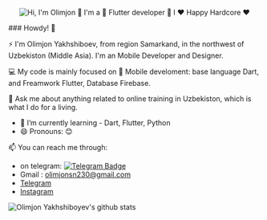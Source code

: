 <p align="center">
  <img src="https://github.com/Olimjon Yakhshiboyev/OlimjonSN/blob/main/vid-2.gif" alt="Hi, I'm Olimjon 👋 I'm a 🚀 Flutter developer 🚀 I ❤️ Happy Hardcore ❤️">
</p>
### Howdy! 👋

⚡ I'm Olimjon Yakhshiboev, from region Samarkand, in the northwest of Uzbekiston (Middle Asia). I'm an Mobile Developer and Designer.

💻 My code is mainly focused on 📱 Mobile develoment: base language Dart, and Freamwork Flutter, Database Firebase. 

💬 Ask me about anything related to online training in Uzbekiston, which is what I do for a living. 

- 🌱 I’m currently learning - Dart, Flutter, Python
- 😄 Pronouns: 😊

📫 You can reach me through:

- on telegram:  [![Telegram Badge](https://img.shields.io/badge/-Telegram-blue?style=flat-square&logo=Telegram&logoColor=white&link=https://t.me/yusupovdev)](https://t.me/Olimjon_Yaxshiboyev)
- Gmail : olimjonsn230@gmail.com
- [Telegram](https://t.me/Olimjon_Yaxshiboyev)
- [Instagram](https://www.instagram.com/olimjon_sn/)


![Olimjon Yakhshiboyev's github stats](https://github-readme-stats.vercel.app/api?username=OlimjonSN&show_icons=true&theme=github_dark)







